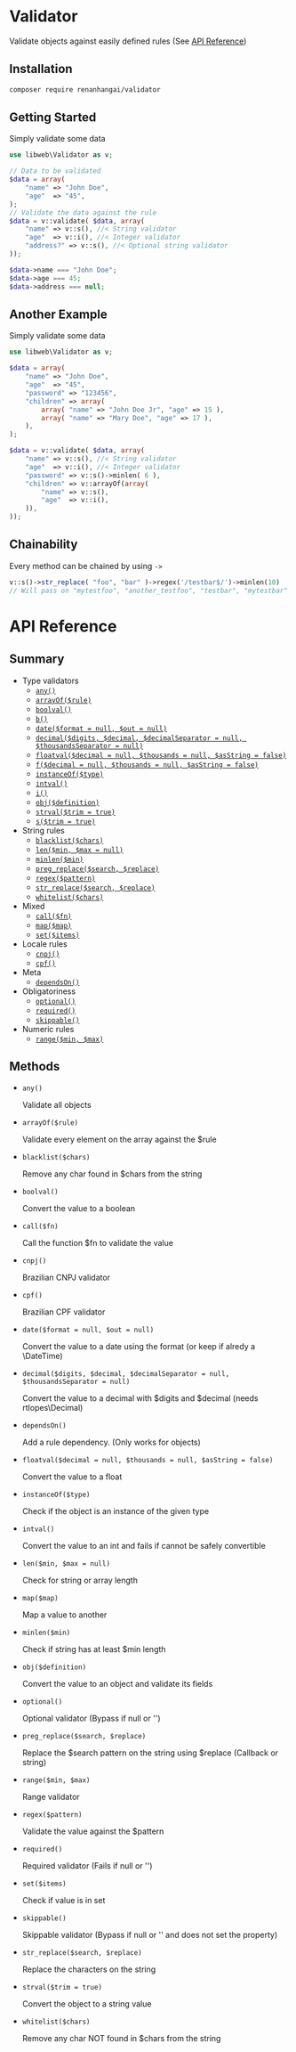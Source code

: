 Validator
========================================

Validate objects against easily defined rules (See [API Reference](#api))

Installation
-------------------------------------
```sh
composer require renanhangai/validator
```

Getting Started
-------------------------------------
Simply validate some data
```php
use libweb\Validator as v;

// Data to be validated
$data = array(
    "name" => "John Doe",
    "age"  => "45",
);
// Validate the data against the rule
$data = v::validate( $data, array(
    "name" => v::s(), //< String validator
    "age"  => v::i(), //< Integer validator
    "address?" => v::s(), //< Optional string validator
));

$data->name === "John Doe";
$data->age === 45;
$data->address === null;
```

Another Example
-------------------------------------
Simply validate some data
```php
use libweb\Validator as v;

$data = array(
    "name" => "John Doe",
    "age"  => "45",
    "password" => "123456",
    "children" => array(
        array( "name" => "John Doe Jr", "age" => 15 ),
        array( "name" => "Mary Doe", "age" => 17 ),
    ),
);

$data = v::validate( $data, array(
    "name" => v::s(), //< String validator
    "age"  => v::i(), //< Integer validator
    "password" => v::s()->minlen( 6 ),
    "children" => v::arrayOf(array(
        "name" => v::s(),
        "age"  => v::i(),
    )),
));
```


Chainability
-------------------------------------
Every method can be chained by using `->`
```php
v::s()->str_replace( "foo", "bar" )->regex('/testbar$/')->minlen(10)
// Will pass on "mytestfoo", "another_testfoo", "testbar", "mytestbar"
```

<a name="api"></a>
API Reference
======================

Summary
----------------
- Type validators
  - [`any()`](#api-any)
  - [`arrayOf($rule)`](#api-array-of)
  - [`boolval()`](#api-boolval)
  - [`b()`](#api-boolval)
  - [`date($format = null, $out = null)`](#api-date)
  - [`decimal($digits, $decimal, $decimalSeparator = null, $thousandsSeparator = null)`](#api-decimal)
  - [`floatval($decimal = null, $thousands = null, $asString = false)`](#api-floatval)
  - [`f($decimal = null, $thousands = null, $asString = false)`](#api-floatval)
  - [`instanceOf($type)`](#api-instance-of)
  - [`intval()`](#api-intval)
  - [`i()`](#api-intval)
  - [`obj($definition)`](#api-obj)
  - [`strval($trim = true)`](#api-strval)
  - [`s($trim = true)`](#api-strval)
- String rules
  - [`blacklist($chars)`](#api-blacklist)
  - [`len($min, $max = null)`](#api-len)
  - [`minlen($min)`](#api-minlen)
  - [`preg_replace($search, $replace)`](#api-preg-replace)
  - [`regex($pattern)`](#api-regex)
  - [`str_replace($search, $replace)`](#api-str-replace)
  - [`whitelist($chars)`](#api-whitelist)
- Mixed
  - [`call($fn)`](#api-call)
  - [`map($map)`](#api-map)
  - [`set($items)`](#api-set)
- Locale rules
  - [`cnpj()`](#api-cnpj)
  - [`cpf()`](#api-cpf)
- Meta
  - [`dependsOn()`](#api-depends-on)
- Obligatoriness
  - [`optional()`](#api-optional)
  - [`required()`](#api-required)
  - [`skippable()`](#api-skippable)
- Numeric rules
  - [`range($min, $max)`](#api-range)

Methods
----------------

- <a name="api-any"></a> `any()`

  Validate all objects

- <a name="api-array-of"></a> `arrayOf($rule)`

  Validate every element on the array against the $rule

- <a name="api-blacklist"></a> `blacklist($chars)`

  Remove any char found in $chars from the string

- <a name="api-boolval"></a> `boolval()`

  Convert the value to a boolean

- <a name="api-call"></a> `call($fn)`

  Call the function $fn to validate the value

- <a name="api-cnpj"></a> `cnpj()`

  Brazilian CNPJ validator

- <a name="api-cpf"></a> `cpf()`

  Brazilian CPF validator

- <a name="api-date"></a> `date($format = null, $out = null)`

  Convert the value to a date using the format (or keep if alredy a \DateTime)

- <a name="api-decimal"></a> `decimal($digits, $decimal, $decimalSeparator = null, $thousandsSeparator = null)`

  Convert the value to a decimal with $digits and $decimal (needs rtlopes\Decimal)

- <a name="api-depends-on"></a> `dependsOn()`

  Add a rule dependency. (Only works for objects)

- <a name="api-floatval"></a> `floatval($decimal = null, $thousands = null, $asString = false)`

  Convert the value to a float

- <a name="api-instance-of"></a> `instanceOf($type)`

  Check if the object is an instance of the given type

- <a name="api-intval"></a> `intval()`

  Convert the value to an int and fails if cannot be safely convertible

- <a name="api-len"></a> `len($min, $max = null)`

  Check for string or array length

- <a name="api-map"></a> `map($map)`

  Map a value to another

- <a name="api-minlen"></a> `minlen($min)`

  Check if string has at least $min length

- <a name="api-obj"></a> `obj($definition)`

  Convert the value to an object and validate its fields

- <a name="api-optional"></a> `optional()`

  Optional validator (Bypass if null or '')

- <a name="api-preg-replace"></a> `preg_replace($search, $replace)`

  Replace the $search pattern on the string using $replace (Callback or string)

- <a name="api-range"></a> `range($min, $max)`

  Range validator

- <a name="api-regex"></a> `regex($pattern)`

  Validate the value against the $pattern

- <a name="api-required"></a> `required()`

  Required validator (Fails if null or '')

- <a name="api-set"></a> `set($items)`

  Check if value is in set

- <a name="api-skippable"></a> `skippable()`

  Skippable validator (Bypass if null or '' and does not set the property)

- <a name="api-str-replace"></a> `str_replace($search, $replace)`

  Replace the characters on the string

- <a name="api-strval"></a> `strval($trim = true)`

  Convert the object to a string value

- <a name="api-whitelist"></a> `whitelist($chars)`

  Remove any char NOT found in $chars from the string
